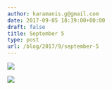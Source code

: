 ```yaml
---
author: karamanis.g@gmail.com
date: 2017-09-05 18:39:00+00:00
draft: false
title: September 5
type: post
url: /blog/2017/9/september-5
---
```




  
   ![](https://images.squarespace-cdn.com/content/v1/4f3f61bae4b063b909445965/1504616125941-7IB4QX1KW59LP1X8ZSCS/ke17ZwdGBToddI8pDm48kJUlZr2Ql5GtSKWrQpjur5t7gQa3H78H3Y0txjaiv_0fDoOvxcdMmMKkDsyUqMSsMWxHk725yiiHCCLfrh8O1z5QPOohDIaIeljMHgDF5CVlOqpeNLcJ80NK65_fV7S1UfNdxJhjhuaNor070w_QAc94zjGLGXCa1tSmDVMXf8RUVhMJRmnnhuU1v2M8fLFyJw/IMG_2230.jpg?format=original)

  

  
   ![](https://images.squarespace-cdn.com/content/v1/4f3f61bae4b063b909445965/1504616127135-OSI0SSK2VUF3VP07460Z/ke17ZwdGBToddI8pDm48kJUlZr2Ql5GtSKWrQpjur5t7gQa3H78H3Y0txjaiv_0fDoOvxcdMmMKkDsyUqMSsMWxHk725yiiHCCLfrh8O1z5QPOohDIaIeljMHgDF5CVlOqpeNLcJ80NK65_fV7S1UfNdxJhjhuaNor070w_QAc94zjGLGXCa1tSmDVMXf8RUVhMJRmnnhuU1v2M8fLFyJw/IMG_2232.jpg?format=original)

  


